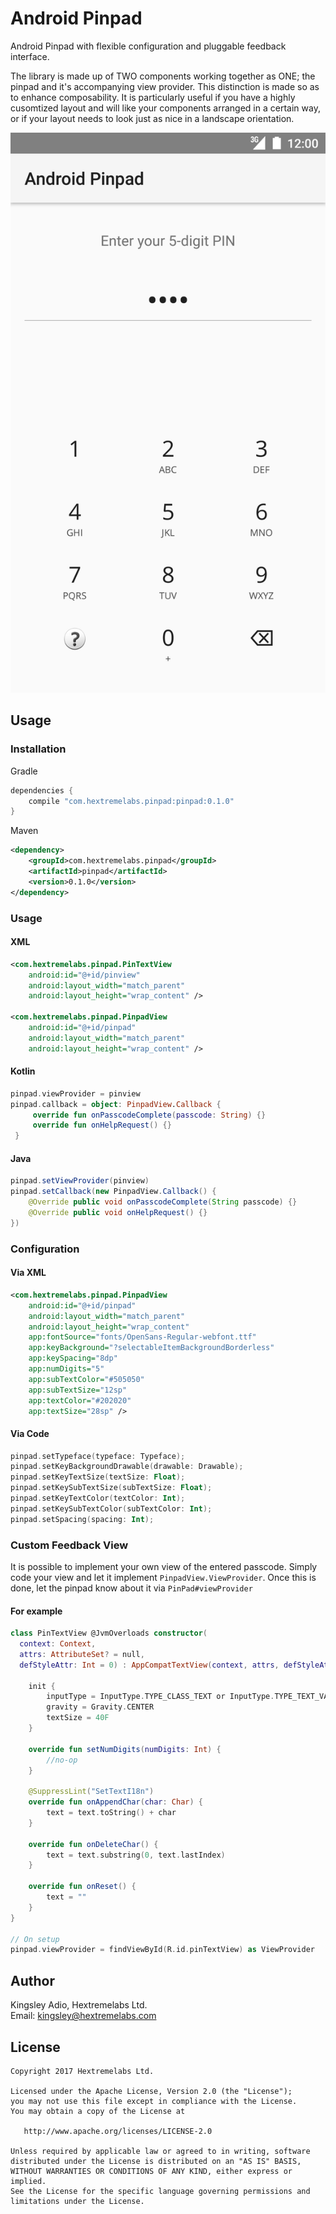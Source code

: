 # Android Pinpad
Android Pinpad with flexible configuration and pluggable feedback interface. 

The library is made up of TWO components working together as ONE; the pinpad and it's accompanying view provider.
This distinction is made so as to enhance composability. It is particularly useful if you have a highly cusomtized layout 
and will like your components arranged in a certain way, or if your layout needs to look just as nice 
in a landscape orientation.

![Demo](app/screenshots/pinpad_simple.png "Screenshot of Sample Project")


## Usage
### Installation
Gradle

```groovy
dependencies {
    compile "com.hextremelabs.pinpad:pinpad:0.1.0"
}
```

Maven

```xml
<dependency>
    <groupId>com.hextremelabs.pinpad</groupId>
    <artifactId>pinpad</artifactId>
    <version>0.1.0</version>
</dependency>
```

### Usage
#### XML
```xml
<com.hextremelabs.pinpad.PinTextView
    android:id="@+id/pinview"
    android:layout_width="match_parent"
    android:layout_height="wrap_content" />
    
<com.hextremelabs.pinpad.PinpadView
    android:id="@+id/pinpad"
    android:layout_width="match_parent"
    android:layout_height="wrap_content" />
````

#### Kotlin
```kotlin
pinpad.viewProvider = pinview
pinpad.callback = object: PinpadView.Callback {
     override fun onPasscodeComplete(passcode: String) {}
     override fun onHelpRequest() {}
 }
```

#### Java
```java
pinpad.setViewProvider(pinview)
pinpad.setCallback(new PinpadView.Callback() {
    @Override public void onPasscodeComplete(String passcode) {}
    @Override public void onHelpRequest() {}
})
```

### Configuration
#### Via XML
```xml
<com.hextremelabs.pinpad.PinpadView
    android:id="@+id/pinpad"
    android:layout_width="match_parent"
    android:layout_height="wrap_content"
    app:fontSource="fonts/OpenSans-Regular-webfont.ttf"
    app:keyBackground="?selectableItemBackgroundBorderless"
    app:keySpacing="8dp"
    app:numDigits="5"
    app:subTextColor="#505050"
    app:subTextSize="12sp"
    app:textColor="#202020"
    app:textSize="28sp" />
```

#### Via Code
```kotlin
pinpad.setTypeface(typeface: Typeface);
pinpad.setKeyBackgroundDrawable(drawable: Drawable);
pinpad.setKeyTextSize(textSize: Float);
pinpad.setKeySubTextSize(subTextSize: Float);
pinpad.setKeyTextColor(textColor: Int);
pinpad.setKeySubTextColor(subTextColor: Int);
pinpad.setSpacing(spacing: Int);
```

### Custom Feedback View
It is possible to implement your own view of the entered passcode. 
Simply code your view and let it implement `PinpadView.ViewProvider`. 
Once this is done, let the pinpad know about it via `PinPad#viewProvider`

#### For example
```kotlin
class PinTextView @JvmOverloads constructor(
  context: Context,
  attrs: AttributeSet? = null,
  defStyleAttr: Int = 0) : AppCompatTextView(context, attrs, defStyleAttr), PinpadView.ViewProvider {

    init {
        inputType = InputType.TYPE_CLASS_TEXT or InputType.TYPE_TEXT_VARIATION_PASSWORD
        gravity = Gravity.CENTER
        textSize = 40F
    }

    override fun setNumDigits(numDigits: Int) {
        //no-op
    }

    @SuppressLint("SetTextI18n")
    override fun onAppendChar(char: Char) {
        text = text.toString() + char
    }

    override fun onDeleteChar() {
        text = text.substring(0, text.lastIndex)
    }

    override fun onReset() {
        text = ""
    }
}

// On setup
pinpad.viewProvider = findViewById(R.id.pinTextView) as ViewProvider
```


## Author
Kingsley Adio,
Hextremelabs Ltd.<br/>
Email: kingsley@hextremelabs.com

## License
```
Copyright 2017 Hextremelabs Ltd.

Licensed under the Apache License, Version 2.0 (the "License");
you may not use this file except in compliance with the License.
You may obtain a copy of the License at

   http://www.apache.org/licenses/LICENSE-2.0

Unless required by applicable law or agreed to in writing, software
distributed under the License is distributed on an "AS IS" BASIS,
WITHOUT WARRANTIES OR CONDITIONS OF ANY KIND, either express or implied.
See the License for the specific language governing permissions and
limitations under the License.
```
